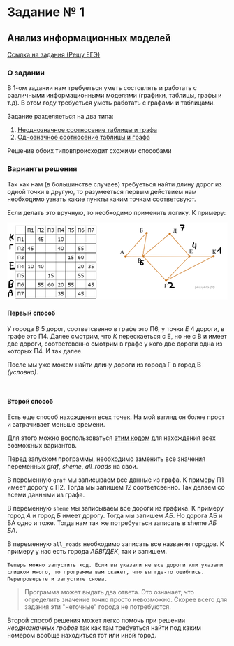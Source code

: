 # Задание № 1
## Анализ информационных моделей


[Ссылка на задания (Решу ЕГЭ)](https://inf-ege.sdamgia.ru/)

### **О задании**

В 1-ом задании нам требуеться уметь состовлять и работать с различными информационными моделями (графики, таблицы, графы и т.д). В этом году требуеться уметь работать с графами и таблицами.


Задание разделяеться на два типа:
1. [Неоднозначное соотносение таблицы и графа](https://inf-ege.sdamgia.ru/test?theme=358)
2. [Однозначное соотносение таблицы и графа](https://inf-ege.sdamgia.ru/test?theme=357)

Решение обоих типовпроисходит схожими способами


### **Варианты решения**

Так как нам (в большинстве случаев) требуеться найти длину дорог из одной точки в другую, то разумееться первым действием нам необходимо узнать какие пункты каким точкам соответсвуют.

Если делать это вручную, то необходимо применить логику. К примеру:

![example-1](/other/example-1.png)


#### Первый способ

У города *В* 5 дорог, соответсвенно в графе это П6, у точки *Е* 4 дороги, в графе это П4. Далее смотрим, что *К* перескаеться с Е, но не с В и имеет две дороги, соответсвенно смотрим в графе у кого две дороги одна из которых П4. И так далее.

После мы уже можем найти длину дороги из города Г в город В *(условно)*.

<br>

#### Второй способ

Есть еще способ нахождения всех точек. На мой взгляд он более прост и затрачивает меньше времени.

Для этого можно воспользоваться [этим кодом](./task1.py) для нахождения всех возможных вариантов.

Перед запуском программы, необходимо заменить все значения переменных *graf*, *sheme*, *all_roads* на свои.

В переменную `graf` мы записываем все данные из графа. К примеру П1 имеет дорогу с П2. Тогда мы запишем *12* соответсвенно. Так делаем со всеми данными из графа.

В переменную `sheme` мы записываем все дороги из графика. К примеру город *А* и город *Б* имеет дорогу. Тогда мы запишем *АБ*. Но дорога АБ и БА одно и тоже. Тогда нам так же потребуеться записать в sheme *АБ БА*.

В переменную `all_roads` необходимо записать все названия городов. К примеру у нас есть города *АБВГДЕК*, так и запишем.

    Теперь можно запустить код. Если вы указали не все дороги или указали слишком много, то программа вам скажет, что вы где-то ошиблись. Перепроверьте и запустите снова.

> Программа может выдать два ответа. Это означает, что определить значение точно просто невозможно. Скорее всего для задания эти "неточные" города не потребуются.


Второй способ решения может легко помочь при решении *неоднозначных графов* так как там требуеться найти под каким номером вообще находиться тот или иной город.
